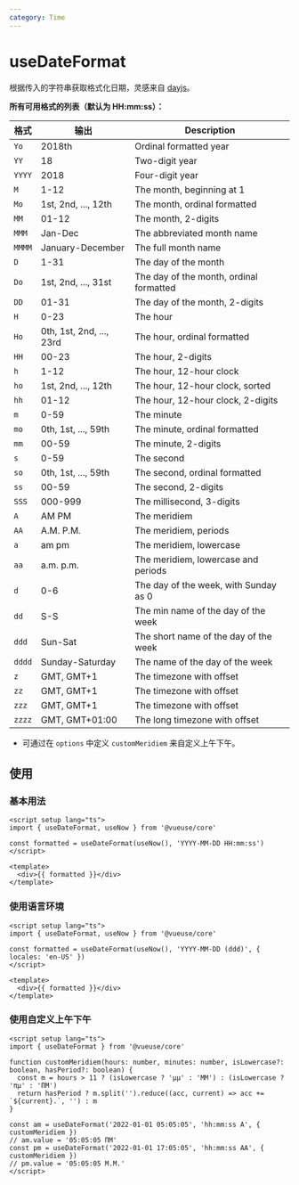 ```yaml
---
category: Time
---
```


# useDateFormat

根据传入的字符串获取格式化日期，灵感来自 [dayjs](https://github.com/iamkun/dayjs)。

**所有可用格式的列表（默认为 HH:mm:ss）：**

| 格式   | 输出                     | Description                             |
| ------ | ------------------------ | --------------------------------------- |
| `Yo`   | 2018th                   | Ordinal formatted year                  |
| `YY`   | 18                       | Two-digit year                          |
| `YYYY` | 2018                     | Four-digit year                         |
| `M`    | 1-12                     | The month, beginning at 1               |
| `Mo`   | 1st, 2nd, ..., 12th      | The month, ordinal formatted            |
| `MM`   | 01-12                    | The month, 2-digits                     |
| `MMM`  | Jan-Dec                  | The abbreviated month name              |
| `MMMM` | January-December         | The full month name                     |
| `D`    | 1-31                     | The day of the month                    |
| `Do`   | 1st, 2nd, ..., 31st      | The day of the month, ordinal formatted |
| `DD`   | 01-31                    | The day of the month, 2-digits          |
| `H`    | 0-23                     | The hour                                |
| `Ho`   | 0th, 1st, 2nd, ..., 23rd | The hour, ordinal formatted             |
| `HH`   | 00-23                    | The hour, 2-digits                      |
| `h`    | 1-12                     | The hour, 12-hour clock                 |
| `ho`   | 1st, 2nd, ..., 12th      | The hour, 12-hour clock, sorted         |
| `hh`   | 01-12                    | The hour, 12-hour clock, 2-digits       |
| `m`    | 0-59                     | The minute                              |
| `mo`   | 0th, 1st, ..., 59th      | The minute, ordinal formatted           |
| `mm`   | 00-59                    | The minute, 2-digits                    |
| `s`    | 0-59                     | The second                              |
| `so`   | 0th, 1st, ..., 59th      | The second, ordinal formatted           |
| `ss`   | 00-59                    | The second, 2-digits                    |
| `SSS`  | 000-999                  | The millisecond, 3-digits               |
| `A`    | AM PM                    | The meridiem                            |
| `AA`   | A.M. P.M.                | The meridiem, periods                   |
| `a`    | am pm                    | The meridiem, lowercase                 |
| `aa`   | a.m. p.m.                | The meridiem, lowercase and periods     |
| `d`    | 0-6                      | The day of the week, with Sunday as 0   |
| `dd`   | S-S                      | The min name of the day of the week     |
| `ddd`  | Sun-Sat                  | The short name of the day of the week   |
| `dddd` | Sunday-Saturday          | The name of the day of the week         |
| `z`    | GMT, GMT+1               | The timezone with offset                |
| `zz`   | GMT, GMT+1               | The timezone with offset                |
| `zzz`  | GMT, GMT+1               | The timezone with offset                |
| `zzzz` | GMT, GMT+01:00           | The long timezone with offset           |

- 可通过在 `options` 中定义 `customMeridiem` 来自定义上午下午。

## 使用

### 基本用法

```vue
<script setup lang="ts">
import { useDateFormat, useNow } from '@vueuse/core'

const formatted = useDateFormat(useNow(), 'YYYY-MM-DD HH:mm:ss')
</script>

<template>
  <div>{{ formatted }}</div>
</template>
```

### 使用语言环境

```vue
<script setup lang="ts">
import { useDateFormat, useNow } from '@vueuse/core'

const formatted = useDateFormat(useNow(), 'YYYY-MM-DD (ddd)', { locales: 'en-US' })
</script>

<template>
  <div>{{ formatted }}</div>
</template>
```

### 使用自定义上午下午

```vue
<script setup lang="ts">
import { useDateFormat } from '@vueuse/core'

function customMeridiem(hours: number, minutes: number, isLowercase?: boolean, hasPeriod?: boolean) {
  const m = hours > 11 ? (isLowercase ? 'μμ' : 'ΜΜ') : (isLowercase ? 'πμ' : 'ΠΜ')
  return hasPeriod ? m.split('').reduce((acc, current) => acc += `${current}.`, '') : m
}

const am = useDateFormat('2022-01-01 05:05:05', 'hh:mm:ss A', { customMeridiem })
// am.value = '05:05:05 ΠΜ'
const pm = useDateFormat('2022-01-01 17:05:05', 'hh:mm:ss AA', { customMeridiem })
// pm.value = '05:05:05 Μ.Μ.'
</script>
```

